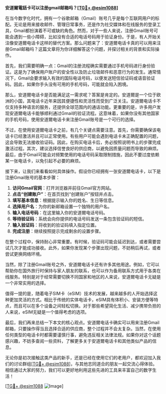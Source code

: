 **安道爾電話卡可以注册gmail邮箱吗？[[TG💪+ @esim1088](https://t.me/s/esim1088)]**

在当今数字化时代，拥有一个谷歌邮箱（Gmail）账号几乎是每个互联网用户的标配。无论是用来接收邮件、管理日常事务，还是作为社交媒体和在线服务的登录工具，Gmail都扮演着不可或缺的角色。然而，对于一些人来说，注册Gmail账号可能会遇到一些小障碍，比如没有合适的电话号码用于验证身份。于是，有人开始关注像安道爾电话卡这样的替代方案。那么问题来了：安道爾电话卡真的可以用来注册Gmail邮箱吗？这篇文章将为你详细解答这个问题，并探讨相关的背景和实际操作。

首先，我们需要明确一点：Gmail的注册流程确实需要通过手机号码进行身份验证。这是为了确保用户账户的安全性以及防止垃圾邮件和恶意行为的发生。通常情况下，Gmail会要求输入有效的国际电话号码，以便发送短信验证码或语音验证码。因此，如果你手头没有可用的手机号码，可能就会陷入困境。

那么，安道爾电话卡是否能满足这一需求呢？答案是肯定的。安道爾是一个位于欧洲的小国，其电话卡近年来因其便捷性和灵活性而受到广泛关注。安道爾电话卡不仅支持多种语言的服务，还提供全球范围内的通话功能。更重要的是，许多用户发现安道爾电话卡能够顺利通过Gmail的验证流程。这意味着，如果你没有其他国家的手机号码，使用安道爾电话卡来注册Gmail账号是一个可行的选择。

不过，在使用安道爾电话卡之前，有几个关键点需要注意。首先，你需要确保该电话卡已经激活并且可以正常使用。有些用户可能会遇到电话卡未正确配置的问题，这会导致无法接收验证码。因此，在购买电话卡后，务必按照说明书上的步骤完成激活过程。其次，建议选择信誉良好的供应商，以避免因质量问题而导致的麻烦。最后，由于Gmail可能会对频繁使用的电话号码采取限制措施，因此不要过度依赖某一张电话卡，以免引起不必要的麻烦。

接下来，让我们来看看如何具体操作。假设你已经拥有一张安道爾电话卡，以下是注册Gmail账号的基本步骤：

1. **访问Gmail官网**：打开浏览器并前往Gmail官方网站。
2. **点击“创建账户”**：在首页找到“创建账户”按钮并点击。
3. **填写基本信息**：根据提示输入你的姓名、生日等信息。
4. **选择用户名**：为你的新邮箱设置一个独特的用户名。
5. **输入电话号码**：在这里输入你的安道爾电话号码。
6. **等待验证码**：系统会向你提供的电话号码发送一条包含验证码的短信。
7. **输入验证码**：将收到的验证码填入指定位置。
8. **完成注册**：继续按照提示完成剩余的设置步骤。

在整个过程中，保持耐心非常重要。有时候，验证码可能会延迟到达，或者需要尝试几次才能成功接收。此外，如果你发现某个步骤出现问题，不妨稍后再试，或者尝试更换网络环境。

当然，除了注册Gmail账号之外，安道爾电话卡还有许多其他用途。例如，它可以帮助你在国外旅行时保持与家人朋友的联系，也可以作为备用联系方式用于各类在线服务。特别是对于经常需要切换不同国家和地区的人来说，安道爾电话卡无疑是一个非常实用的选择。

值得一提的是，随着电子SIM卡（eSIM）技术的发展，越来越多的人开始选择这种更加灵活的方式。相比于传统的实体电话卡，eSIM具有体积小、安装方便等特点，而且可以在多个设备之间轻松切换。对于那些希望简化生活、减少携带负担的人来说，eSIM无疑是一个值得考虑的选项。

最后，我们再来总结一下本文的核心观点。安道爾电话卡确实可以用来注册Gmail邮箱，只要操作得当且选择合适的供应商，整个过程并不会太复杂。当然，在使用任何类型的电话卡时都需要谨慎行事，避免违反相关法律法规。如果你对这个话题感兴趣，不妨多查阅一些资料，了解更多关于安道爾电话卡和其他类似产品的信息。

无论你是初次接触这类产品的新手，还是已经在使用它们的老用户，都欢迎加入我们的讨论群组[[TG💪+ @esim1088](https://t.me/s/esim1088)]，与其他志同道合的朋友一起交流心得体验。相信通过大家的努力，我们可以更好地利用这些先进的工具来丰富自己的数字生活！

[[TG💪+ @esim1088](https://t.me/s/esim1088) ![Image](https://i.postimg.cc/4NQfJmqS/Snipaste-2025-05-13-00-14-12.png)]